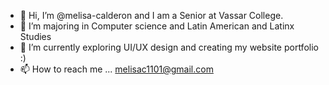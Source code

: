 - 👋 Hi, I’m @melisa-calderon and I am a Senior at Vassar College.
- 👀 I’m majoring in Computer science and Latin American and Latinx Studies
- 🌱 I’m currently exploring UI/UX design and creating my website portfolio :) 
- 📫 How to reach me ... melisac1101@gmail.com

